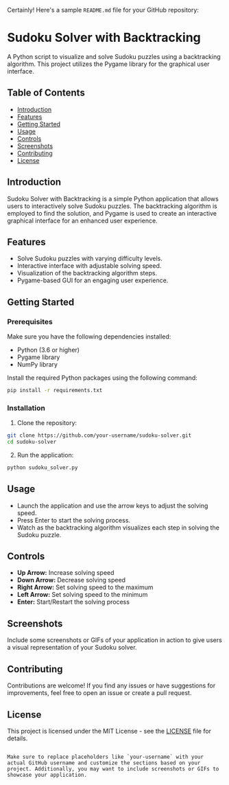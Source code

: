 Certainly! Here's a sample `README.md` file for your GitHub repository:


# Sudoku Solver with Backtracking

A Python script to visualize and solve Sudoku puzzles using a backtracking algorithm. This project utilizes the Pygame library for the graphical user interface.

## Table of Contents

- [Introduction](#introduction)
- [Features](#features)
- [Getting Started](#getting-started)
- [Usage](#usage)
- [Controls](#controls)
- [Screenshots](#screenshots)
- [Contributing](#contributing)
- [License](#license)

## Introduction

Sudoku Solver with Backtracking is a simple Python application that allows users to interactively solve Sudoku puzzles. The backtracking algorithm is employed to find the solution, and Pygame is used to create an interactive graphical interface for an enhanced user experience.

## Features

- Solve Sudoku puzzles with varying difficulty levels.
- Interactive interface with adjustable solving speed.
- Visualization of the backtracking algorithm steps.
- Pygame-based GUI for an engaging user experience.

## Getting Started

### Prerequisites

Make sure you have the following dependencies installed:

- Python (3.6 or higher)
- Pygame library
- NumPy library

Install the required Python packages using the following command:

```bash
pip install -r requirements.txt
```

### Installation

1. Clone the repository:

```bash
git clone https://github.com/your-username/sudoku-solver.git
cd sudoku-solver
```

2. Run the application:

```bash
python sudoku_solver.py
```

## Usage

- Launch the application and use the arrow keys to adjust the solving speed.
- Press Enter to start the solving process.
- Watch as the backtracking algorithm visualizes each step in solving the Sudoku puzzle.

## Controls

- **Up Arrow:** Increase solving speed
- **Down Arrow:** Decrease solving speed
- **Right Arrow:** Set solving speed to the maximum
- **Left Arrow:** Set solving speed to the minimum
- **Enter:** Start/Restart the solving process

## Screenshots

Include some screenshots or GIFs of your application in action to give users a visual representation of your Sudoku solver.

## Contributing

Contributions are welcome! If you find any issues or have suggestions for improvements, feel free to open an issue or create a pull request.

## License

This project is licensed under the MIT License - see the [LICENSE](LICENSE) file for details.
```

Make sure to replace placeholders like `your-username` with your actual GitHub username and customize the sections based on your project. Additionally, you may want to include screenshots or GIFs to showcase your application.
